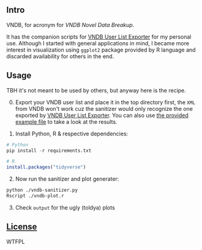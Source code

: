 ## Intro

VNDB, for acronym for *VNDB Novel Data Breakup*.

It has the companion scripts for [VNDB User List Exporter](https://github.com/Vinfall/UserScripts#list)
for my personal use.
Although I started with general applications in mind, I became more interest in visualization
using `ggplot2` package provided by R language and discarded availability for others in the end.

## Usage

TBH it's not meant to be used by others, but anyway here is the recipe.

0. Export your VNDB user list and place it in the top directory first, the `XML` from VNDB won't work
cuz the sanitizer would only recognize the one exported by [VNDB User List Exporter](https://github.com/Vinfall/UserScripts#list).
You can also use [the provided example file](example/vndb-list-export-20240101.csv) to take a look at the results.

1. Install Python, R & respective dependencies:

```python
# Python
pip install -r requirements.txt
```

```r
# R
install.packages("tidyverse")
```

2. Now run the sanitizer and plot generater:

```sh
python ./vndb-sanitizer.py
Rscript ./vndb-plot.r
```

3. Check `output` for the ugly (toldya) plots

## [License](LICENSE)

WTFPL

